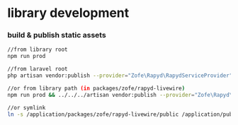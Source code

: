 # library development

### build & publish static assets

```bash
//from library root
npm run prod

//from laravel root 
php artisan vendor:publish --provider="Zofe\Rapyd\RapydServiceProvider" --tag="public"
```

```bash
//or from library path (in packages/zofe/rapyd-livewire)
npm run prod && ../../../artisan vendor:publish --provider="Zofe\Rapyd\RapydServiceProvider" --tag="public"

//or symlink 
ln -s /application/packages/zofe/rapyd-livewire/public /application/public/vendor/rapyd-livewire
```


